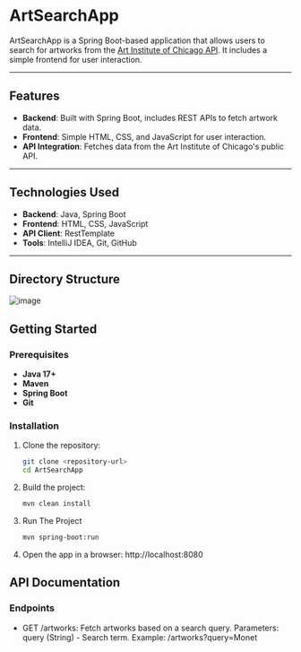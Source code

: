 # ArtSearchApp

ArtSearchApp is a Spring Boot-based application that allows users to search for artworks from the [Art Institute of Chicago API](https://api.artic.edu/docs/). It includes a simple frontend for user interaction.

---

## Features
- **Backend**: Built with Spring Boot, includes REST APIs to fetch artwork data.
- **Frontend**: Simple HTML, CSS, and JavaScript for user interaction.
- **API Integration**: Fetches data from the Art Institute of Chicago's public API.

---

## Technologies Used
- **Backend**: Java, Spring Boot
- **Frontend**: HTML, CSS, JavaScript
- **API Client**: RestTemplate
- **Tools**: IntelliJ IDEA, Git, GitHub

---

## Directory Structure
![image](https://github.com/user-attachments/assets/066abfc2-b249-44d2-9d0b-5505255edee1)


## Getting Started
### Prerequisites
- **Java 17+**
- **Maven**
- **Spring Boot**
- **Git**

### Installation
1. Clone the repository:
   ```bash
   git clone <repository-url>
   cd ArtSearchApp
     ```
2. Build the project:
    ```bash
   mvn clean install
     ```
3. Run The Project
   ```bash
   mvn spring-boot:run
     ```
4. Open the app in a browser:
   http://localhost:8080
## API Documentation
### Endpoints
- GET /artworks: Fetch artworks based on a search query.
  Parameters: query (String) - Search term.
  Example: /artworks?query=Monet
